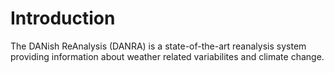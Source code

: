 # Introduction

The DANish ReAnalysis (DANRA) is a state-of-the-art reanalysis system providing information about weather related variabilites and climate change.